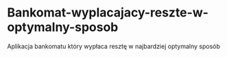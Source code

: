 # Bankomat-wyplacajacy-reszte-w-optymalny-sposob
Aplikacja bankomatu który wypłaca resztę w najbardziej optymalny sposób
